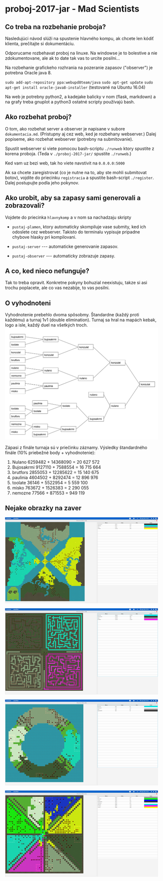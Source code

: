 # proboj-2017-jar - Mad Scientists

## Co treba na rozbehanie proboja?

Nasledujúci návod slúži na spustenie hlavného kompu, ak chcete len kódiť 
klienta, prečítajte si dokumentáciu.

Odporucame rozbehavat proboj na linuxe. Na windowse je to bolestive
a nie zdokumentovane, ale ak to date tak vas to urcite posilni...

Na rozbehanie grafickeho rozhrania na pozeranie zapasov ("observer")
je potrebna Oracle java 8.

`sudo add-apt-repository ppa:webupd8team/java`
`sudo apt-get update`
`sudo apt-get install oracle-java8-installer` 
(testované na Ubuntu 16.04)

Na web je potrebny python2, a kadejake balicky v nom
(flask, markdown) a na grafy treba gnuplot a python3
ostatné scripty používajú bash.

## Ako rozbehat proboj?

O tom, ako rozbehat server a observer je napisane v subore
`dokumentacia.md`. (Pristupny aj cez web, ked je rozbehany webserver.)
Dalej popiseme, ako rozbehat webserver (potrebny na submitovanie).

Spustit webserver si viete pomocou bash-scriptu `./runweb` ktory
spustite z korena proboja. (Teda v `./proboj-2017-jar/` spustite
`./runweb`.)

Ked vam uz bezi web, tak ho viete navstivit na `0.0.0.0:5000`

Ak sa chcete zaregistrovat (co je nutne na to, aby ste mohli
submitovat botov), vojdite do priecinku `registracia` a spustite
bash-script `./register`. Dalej postupujte podla jeho pokynov.

## Ako urobit, aby sa zapasy sami generovali a zobrazovali?

Vojdete do priecinka `hlavnykomp` a v nom sa nachadzaju skripty

*   `pustaj-plamen`, ktory automaticky skompiluje vase submity, ked
ich odoslete cez webserver. Takisto do terminalu vypisuje pripadne
chybove hlasky pri kompilovani.

*   `pustaj-server` --- automaticke generovanie zapasov.

*   `pustaj-observer` --- automaticky zobrazuje zapasy.

## A co, ked nieco nefunguje?

Tak to treba opravit. Konkretne pokyny bohuzial neexistuju,
takze si asi trochu poplacete, ale co vas nezabije, to vas posilni.

## O vyhodnoteni

Vyhodnotenie prebehlo dvoma spôsobmy. Štandardne (každý proti každému) a turnaj 1v1 (double elimination).
Turnaj sa hral na mapách kebak, logo a isle, každý duel na všetkých troch.
![](proboj-2017-jar-turnaj.png)

Zápasi z finále turnaja sú v priečinku záznamy.
Výsledky štandardného finále (10% priebežné body + vyhodnotenie):


1.  Nulano	    6259482 + 14368090 = 20 627 572
2.  Bujosakrmi	9127110 + 7588554 = 16 715 664
3.  brutfors	2855053 + 12285622 = 15 140 675
4.  paulinia	4604502 + 8292474 = 12 896 976
5.  toolate	    36146 + 5522954 = 5 559 100
6.  misko	    763672 + 1526383 = 2 290 055
7.  nemozne	    77566 + 871553 = 949 119

## Nejake obrazky na zaver

![](proboja.png)

![](probojb.png)

![](probojc.png)

![](probojd.png)
